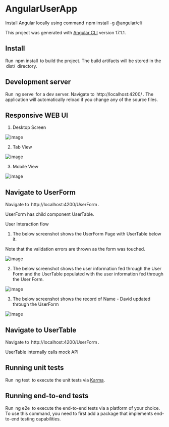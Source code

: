 # AngularUserApp

Install Angular locally using command ⁠ npm install -g @angular/cli ⁠

This project was generated with [Angular CLI](https://github.com/angular/angular-cli) version 17.1.1.

## Install

Run ⁠ npm install ⁠ to build the project. The build artifacts will be stored in the ⁠ dist/ ⁠ directory.

## Development server

Run ⁠ ng serve ⁠ for a dev server. Navigate to ⁠ http://localhost:4200/ ⁠. The application will automatically reload if you change any of the source files.

## Responsive WEB UI

1. Desktop Screen

![image](https://github.com/shivaninijsure/MavarickUser/assets/145787119/e1710cb0-769c-44f0-bd6d-5f464291e698)

2. Tab View

![image](https://github.com/shivaninijsure/MavarickUser/assets/145787119/16ed442e-6909-4178-98c0-48427bdec554)

3. Mobile View

![image](https://github.com/shivaninijsure/MavarickUser/assets/145787119/437b6f76-9e77-4641-84b9-ab17c9db2ad4)

## Navigate to UserForm

Navigate to ⁠ http://localhost:4200/UserForm ⁠.

UserForm has child component UserTable.

User Interaction flow

1. The below screenshot shows the UserForm Page with UserTable below it.

Note that the validation errors are thrown as the form was touched.

![image](https://github.com/shivaninijsure/MavarickUser/assets/145787119/bb91f08a-4d4c-436d-a62a-7e593d7bf62b)

2. The below screenshot shows the user information fed through the User Form and the UserTable populated with the user information fed through the User Form.

![image](https://github.com/shivaninijsure/MavarickUser/assets/145787119/3aa261cb-3fc6-4c43-9563-3af222cef546)

3. The below screenshot shows the record of Name - David updated through the UserForm
   
![image](https://github.com/shivaninijsure/MavarickUser/assets/145787119/78db5c21-4105-4b2f-953f-41369d5b964b)


## Navigate to UserTable

Navigate to ⁠ http://localhost:4200/UserForm ⁠.

UserTable internally calls mock API

## Running unit tests

Run ⁠ ng test ⁠ to execute the unit tests via [Karma](https://karma-runner.github.io).

## Running end-to-end tests

Run ⁠ ng e2e ⁠ to execute the end-to-end tests via a platform of your choice. To use this command, you need to first add a package that implements end-to-end testing capabilities.
